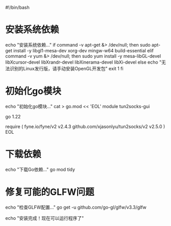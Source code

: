 #!/bin/bash

# 安装系统依赖
echo "安装系统依赖..."
if command -v apt-get &> /dev/null; then
    sudo apt-get install -y libgl1-mesa-dev xorg-dev mingw-w64 build-essential
elif command -v yum &> /dev/null; then
    sudo yum install -y mesa-libGL-devel libXcursor-devel libXrandr-devel libXinerama-devel libXi-devel
else
    echo "无法识别的Linux发行版，请手动安装OpenGL开发包"
    exit 1
fi

# 初始化go模块
echo "初始化go模块..."
cat > go.mod << 'EOL'
module tun2socks-gui

go 1.22

require (
    fyne.io/fyne/v2 v2.4.3
    github.com/xjasonlyu/tun2socks/v2 v2.5.0
)
EOL

# 下载依赖
echo "下载Go依赖..."
go mod tidy

# 修复可能的GLFW问题
echo "检查GLFW配置..."
go get -u github.com/go-gl/glfw/v3.3/glfw

echo "安装完成！现在可以运行程序了"
